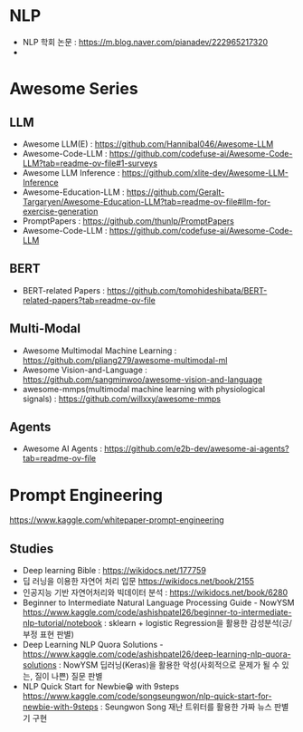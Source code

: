 # NLP
- NLP 학회 논문 : https://m.blog.naver.com/pianadev/222965217320
- 

# Awesome Series
## LLM
- Awesome LLM(E) : https://github.com/Hannibal046/Awesome-LLM
- Awesome-Code-LLM : https://github.com/codefuse-ai/Awesome-Code-LLM?tab=readme-ov-file#1-surveys
- Awesome LLM Inference : https://github.com/xlite-dev/Awesome-LLM-Inference
- Awesome-Education-LLM : https://github.com/Geralt-Targaryen/Awesome-Education-LLM?tab=readme-ov-file#llm-for-exercise-generation
- PromptPapers : https://github.com/thunlp/PromptPapers
- Awesome-Code-LLM : https://github.com/codefuse-ai/Awesome-Code-LLM

## BERT
- BERT-related Papers : https://github.com/tomohideshibata/BERT-related-papers?tab=readme-ov-file

## Multi-Modal
- Awesome Multimodal Machine Learning : https://github.com/pliang279/awesome-multimodal-ml
- Awesome Vision-and-Language : https://github.com/sangminwoo/awesome-vision-and-language
- awesome-mmps(multimodal machine learning with physiological signals) : https://github.com/willxxy/awesome-mmps

## Agents
- Awesome AI Agents : https://github.com/e2b-dev/awesome-ai-agents?tab=readme-ov-file

# Prompt Engineering
https://www.kaggle.com/whitepaper-prompt-engineering

## Studies
- Deep learning Bible : https://wikidocs.net/177759
- 딥 러닝을 이용한 자연어 처리 입문 https://wikidocs.net/book/2155
- 인공지능 기반 자연어처리와 빅데이터 분석 : https://wikidocs.net/book/6280
- Beginner to Intermediate Natural Language Processing Guide - NowYSM https://www.kaggle.com/code/ashishpatel26/beginner-to-intermediate-nlp-tutorial/notebook : sklearn + logistic Regression을 활용한 감성분석(긍/부정 표현 판별)
- Deep Learning NLP Quora Solutions - https://www.kaggle.com/code/ashishpatel26/deep-learning-nlp-quora-solutions : NowYSM 딥러닝(Keras)을 활용한 악성(사회적으로 문제가 될 수 있는, 질이 나쁜) 질문 판별
- NLP Quick Start for Newbie😁 with 9steps https://www.kaggle.com/code/songseungwon/nlp-quick-start-for-newbie-with-9steps : Seungwon Song 재난 트위터를 활용한 가짜 뉴스 판별기 구현




